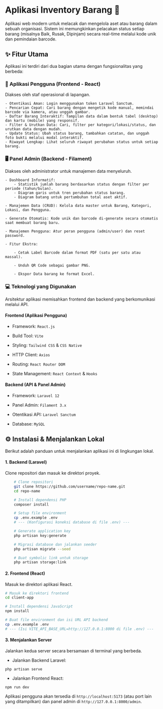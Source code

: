 # Aplikasi Inventory Barang 🚀
Aplikasi web modern untuk melacak dan mengelola aset atau barang dalam sebuah organisasi. Sistem ini memungkinkan pelacakan status setiap barang (misalnya Baik, Rusak, Dipinjam) secara real-time melalui kode unik dan pemindaian barcode.

## ✨ Fitur Utama
Aplikasi ini terdiri dari dua bagian utama dengan fungsionalitas yang berbeda:

### 📱 Aplikasi Pengguna (Frontend - React)
Diakses oleh staf operasional di lapangan.

    - Otentikasi Aman: Login menggunakan token Laravel Sanctum.
    - Pencarian Cepat: Cari barang dengan mengetik kode manual, memindai barcode via kamera, atau unggah gambar.
    - Daftar Barang Interaktif: Tampilan data dalam bentuk tabel (desktop) dan kartu (mobile) yang responsif.
    - Filter & Urutkan Data: Cari, filter per kategori/lokasi/status, dan urutkan data dengan mudah.
    - Update Status: Ubah status barang, tambahkan catatan, dan unggah foto bukti melalui modal interaktif.
    - Riwayat Lengkap: Lihat seluruh riwayat perubahan status untuk setiap barang.

### 🖥️ Panel Admin (Backend - Filament)
Diakses oleh administrator untuk manajemen data menyeluruh.

    - Dashboard Informatif:
        - Statistik jumlah barang berdasarkan status dengan filter per periode (tahun/bulan).
        - Diagram garis untuk tren perubahan status barang.
        - Diagram batang untuk pertumbuhan total aset aktif.

    - Manajemen Data (CRUD): Kelola data master untuk Barang, Kategori, Lokasi, dan Pengguna.

    - Generate Otomatis: Kode unik dan barcode di-generate secara otomatis saat membuat barang baru.

    - Manajemen Pengguna: Atur peran pengguna (admin/user) dan reset password.

    - Fitur Ekstra:

        - Cetak Label Barcode dalam format PDF (satu per satu atau massal).

        - Unduh QR Code sebagai gambar PNG.

        - Ekspor Data barang ke format Excel.

### 💻 Teknologi yang Digunakan
Arsitektur aplikasi memisahkan frontend dan backend yang berkomunikasi melalui API.

#### Frontend (Aplikasi Pengguna)

- Framework: ```React.js```

- Build Tool: ```Vite```

- Styling: ```Tailwind CSS``` & ```CSS Native```

- HTTP Client: ```Axios```

- Routing: ```React Router DOM```

- State Management: ```React Context``` & ```Hooks```

#### Backend (API & Panel Admin)

- Framework: ```Laravel 12```

- Panel Admin: ```Filament 3.x```

- Otentikasi API: ```Laravel Sanctum```

- Database: ```MySQL```

## ⚙️ Instalasi & Menjalankan Lokal
Berikut adalah panduan untuk menjalankan aplikasi ini di lingkungan lokal.

#### 1. Backend (Laravel)
Clone repositori dan masuk ke direktori proyek.

```bash
    # Clone repositori
    git clone https://github.com/username/repo-name.git
    cd repo-name

    # Install dependensi PHP
    composer install

    # Setup file environment
    cp .env.example .env
    # --- (Konfigurasi koneksi database di file .env) ---

    # Generate application key
    php artisan key:generate

    # Migrasi database dan jalankan seeder
    php artisan migrate --seed

    # Buat symbolic link untuk storage
    php artisan storage:link
```

#### 2. Frontend (React)
Masuk ke direktori aplikasi React.

```bash
# Masuk ke direktori frontend
cd client-app

# Install dependensi JavaScript
npm install

# Buat file environment dan isi URL API backend
cp .env.example .env
# --- (Isi VITE_API_BASE_URL=http://127.0.0.1:8000 di file .env) ---
```

#### 3. Menjalankan Server
Jalankan kedua server secara bersamaan di terminal yang berbeda.

- Jalankan Backend Laravel:

```php artisan serve```

- Jalankan Frontend React:

```npm run dev```

Aplikasi pengguna akan tersedia di ```http://localhost:5173``` (atau port lain yang ditampilkan) dan panel admin di ```http://127.0.0.1:8000/admin```.